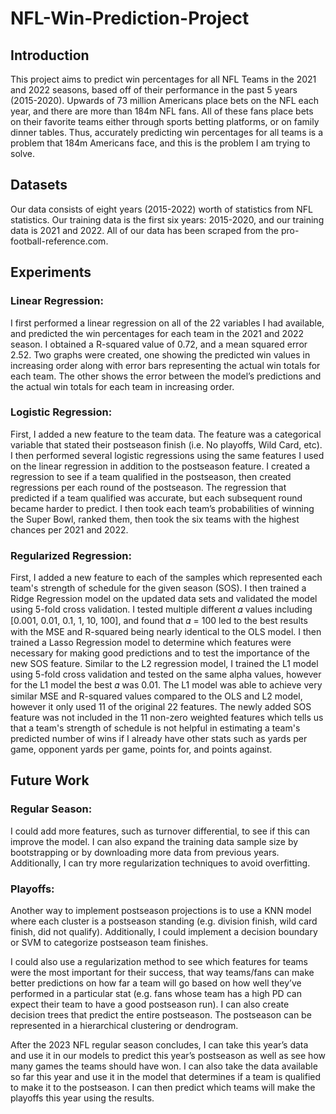 # NFL-Win-Prediction-Project

## Introduction
This project aims to predict win percentages for all NFL Teams in the 2021 and 2022 seasons, based off of their performance in the past 5 years (2015-2020). 
Upwards of 73 million Americans place bets on the NFL each year, and there are more than 184m NFL fans. All of these fans place bets on their favorite teams either through sports betting platforms, or on family dinner tables. Thus, accurately predicting win percentages for all teams is a problem that 184m Americans face, and this is the problem I am trying to solve. 
## Datasets
Our data consists of eight years (2015-2022) worth of statistics from NFL statistics. Our training data is the first six years: 2015-2020, and our training data is 2021 and 2022. All of our data has been scraped from the pro-football-reference.com. 
## Experiments

### Linear Regression: 
I first performed a linear regression on all of the 22 variables I had available, and predicted the win percentages for each team in the 2021 and 2022 season. I obtained a R-squared value of 0.72, and a mean squared error 2.52. Two graphs were created, one showing the predicted win values in increasing order along with error bars representing the actual win totals for each team. The other shows the error between the model’s predictions and the actual win totals for each team in increasing order.

### Logistic Regression:
First, I added a new feature to the team data. The feature was a categorical variable that stated their postseason finish (i.e. No playoffs, Wild Card, etc). I then performed several logistic regressions using the same features I used on the linear regression in addition to the postseason feature. I created a regression to see if a team qualified in the postseason, then created regressions per each round of the postseason. The regression that predicted if a team qualified was accurate, but each subsequent round became harder to predict. I then took each team’s probabilities of winning the Super Bowl, ranked them, then took the six teams with the highest chances per 2021 and 2022.

### Regularized Regression:
First, I added a new feature to each of the samples which represented each team's strength of schedule for the given season (SOS). I then trained a Ridge Regression model on the updated data sets and validated the model using 5-fold cross validation. I tested multiple different 𝛼 values including [0.001, 0.01, 0.1, 1, 10, 100], and found that 𝛼 = 100 led to the best results with the MSE and R-squared being nearly identical to the OLS model. I then trained a Lasso Regression model to determine which features were necessary for making good predictions and to test the importance of the new SOS feature. Similar to the L2 regression model, I trained the L1 model using 5-fold cross validation and tested on the same alpha values, however for the L1 model the best 𝛼 was 0.01. The L1 model was able to achieve very similar MSE and R-squared values compared to the OLS and L2 model, however it only used 11 of the original 22 features. The newly added SOS feature was not included in the 11 non-zero weighted features which tells us that a team's strength of schedule is not helpful in estimating a team's predicted number of wins if I already have other stats such as yards per game, opponent yards per game, points for, and points against.


## Future Work
### Regular Season:
I could add more features, such as turnover differential, to see if this can improve the model. I can also expand the training data sample size by bootstrapping or by downloading more data from previous years. Additionally, I can try more regularization techniques to avoid overfitting.

### Playoffs:
Another way to implement postseason projections is to use a KNN model where each cluster is a postseason standing (e.g. division finish, wild card finish, did not qualify). Additionally, I could implement a decision boundary or SVM to categorize postseason team finishes. 

I could also use a regularization method to see which features for teams were the most important for their success, that way teams/fans can make better predictions on how far a team will go based on how well they’ve performed in a particular stat (e.g. fans whose team has a high PD can expect their team to have a good postseason run). I can also create decision trees that predict the entire postseason. The postseason can be represented in a hierarchical clustering or dendrogram. 

After the 2023 NFL regular season concludes, I can take this year’s data and use it in our models to predict this year’s postseason as well as see how many games the teams should have won. I can also take the data available so far this year and use it in the model that determines if a team is qualified to make it to the postseason. I can then predict which teams will make the playoffs this year using the results.


